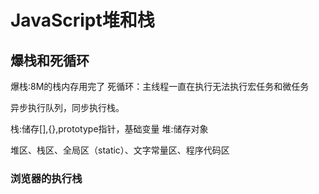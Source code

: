 # JavaScript堆和栈

## 爆栈和死循环

爆栈:8M的栈内存用完了
死循环：主线程一直在执行无法执行宏任务和微任务

异步执行队列，同步执行栈。

栈:储存[],{},prototype指针，基础变量
堆:储存对象

堆区、栈区、全局区（static）、文字常量区、程序代码区

### 浏览器的执行栈
